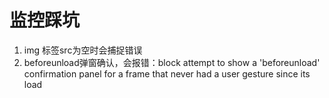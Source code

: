 # 监控踩坑

1. img 标签src为空时会捕捉错误
2. beforeunload弹窗确认，会报错：block attempt to show a 'beforeunload' confirmation panel for a frame that never had a user gesture since its load